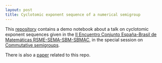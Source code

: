 ```yaml
---
layout: post
title: Cyclotomic exponent sequence of a numerical semigroup
---
```


This [repository](https://github.com/numerical-semigroups/cyclotomic-exponent-sequence) contains a demo notebook about a talk on cyclotomic exponent sequences  given in the [II Encuentro Conjunto España-Brasil de Matemáticas RSME-SEMA-SBM-SBMAC](http://spabrazmathcadiz18.uca.es), in the special session on [Commutative semigroups](http://spabrazmathcadiz18.uca.es/web/Congreso/?lang=en&page=s/s/04).

There is also a [paper](https://www.sciencedirect.com/science/article/abs/pii/S0012365X22000267) related to this repo.